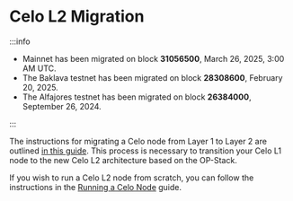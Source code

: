 # Celo L2 Migration

:::info

* Mainnet has been migrated on block **31056500**, March 26, 2025, 3:00 AM UTC.
* The Baklava testnet has been migrated on block **28308600**, February 20, 2025.
* The Alfajores testnet has been migrated on block **26384000**, September 26, 2024.

:::

The instructions for migrating a Celo node from Layer 1 to Layer 2 are outlined [in this guide](/cel2/operators/migrate-node). This process is necessary to transition your Celo L1 node to the new Celo L2 architecture based on the OP-Stack.

If you wish to run a Celo L2 node from scratch, you can follow the instructions in the [Running a Celo Node](/cel2/operators/run-node) guide.
